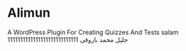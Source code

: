 # Alimun
A WordPress Plugin For Creating Quizzes And Tests
salam
1111111111111111111111111111
جلیل محمد باروقی
